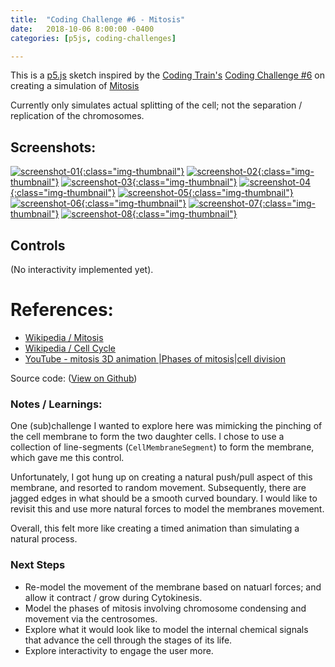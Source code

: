 ```yaml
---
title:  "Coding Challenge #6 - Mitosis"
date:   2018-10-06 8:00:00 -0400
categories: [p5js, coding-challenges]

---
```


This is a [p5.js][p5js-home] sketch inspired by the [Coding Train's][coding-train] [Coding Challenge #6][ct-challenge-6] on creating a simulation of [Mitosis][wikipedia-mitosis]

Currently only simulates actual splitting of the cell; not the separation / replication of the chromosomes.


## Screenshots:

[![screenshot-01][screenshot-01]{:class="img-thumbnail"}][live-view]
[![screenshot-02][screenshot-02]{:class="img-thumbnail"}][live-view]
[![screenshot-03][screenshot-03]{:class="img-thumbnail"}][live-view]
[![screenshot-04][screenshot-04]{:class="img-thumbnail"}][live-view]
[![screenshot-05][screenshot-05]{:class="img-thumbnail"}][live-view]
[![screenshot-06][screenshot-06]{:class="img-thumbnail"}][live-view]
[![screenshot-07][screenshot-07]{:class="img-thumbnail"}][live-view]
[![screenshot-08][screenshot-08]{:class="img-thumbnail"}][live-view]

## Controls

(No interactivity implemented yet).

# References:
* [Wikipedia / Mitosis][wikipedia-mitosis]
* [Wikipedia / Cell Cycle][wikipedia-cell-cycle]
* [YouTube - mitosis 3D animation |Phases of mitosis|cell division
][youtube-mitosis]

Source code: ([View on Github][source-code])

### Notes / Learnings:

One (sub)challenge I wanted to explore here was mimicking the pinching of the cell membrane to form the two daughter cells. I chose to use a collection of line-segments (`CellMembraneSegment`) to form the membrane, which gave me this control.

Unfortunately, I got hung up on creating a natural push/pull aspect of this membrane, and resorted to random movement. Subsequently, there are jagged edges in what should be a smooth curved boundary. I would like to revisit this and use more natural forces to model the membranes movement.

Overall, this felt more like creating a timed animation than simulating a natural process.

### Next Steps

* Re-model the movement of the membrane based on natuarl forces; and allow it contract / grow during Cytokinesis.
* Model the phases of mitosis involving chromosome condensing and movement via the centrosomes.
* Explore what it would look like to model the internal chemical signals that advance the cell through the stages of its life.
* Explore interactivity to engage the user more.

[p5js-home]: http://p5js.org/
[coding-train]: https://thecodingtrain.com/
[ct-challenge-6]: https://www.youtube.com/watch?v=jxGS3fKPKJA&list=PLRqwX-V7Uu6ZiZxtDDRCi6uhfTH4FilpH&index=6
[source-code]: https://github.com/brianhonohan/sketchbook/tree/master/p5js/coding-challenges/mitosis/
[live-view]: /sketchbook/p5js/coding-challenges/mitosis/
[wikipedia-mitosis]: https://en.wikipedia.org/wiki/Mitosis
[wikipedia-cell-cycle]: https://en.wikipedia.org/wiki/Cell_cycle
[youtube-mitosis]: https://www.youtube.com/watch?v=DwAFZb8juMQ

[screenshot-01]: /sketchbook/p5js/coding-challenges/mitosis/screenshot-01.png 
[screenshot-02]: /sketchbook/p5js/coding-challenges/mitosis/screenshot-02.png
[screenshot-03]: /sketchbook/p5js/coding-challenges/mitosis/screenshot-03.png
[screenshot-04]: /sketchbook/p5js/coding-challenges/mitosis/screenshot-04.png
[screenshot-05]: /sketchbook/p5js/coding-challenges/mitosis/screenshot-05.png
[screenshot-06]: /sketchbook/p5js/coding-challenges/mitosis/screenshot-06.png
[screenshot-07]: /sketchbook/p5js/coding-challenges/mitosis/screenshot-07.png
[screenshot-08]: /sketchbook/p5js/coding-challenges/mitosis/screenshot-08.png